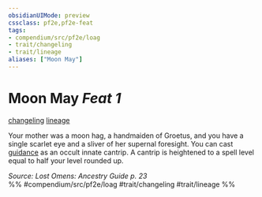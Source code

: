 ```yaml
---
obsidianUIMode: preview
cssclass: pf2e,pf2e-feat
tags:
- compendium/src/pf2e/loag
- trait/changeling
- trait/lineage
aliases: ["Moon May"]
---
```

# Moon May  *Feat 1*  
[changeling](/rules/traits/changeling-b1.md)  [lineage](/rules/traits/lineage-apg.md)  


Your mother was a moon hag, a handmaiden of Groetus, and you have a single scarlet eye and a sliver of her supernal foresight. You can cast [guidance](/compendium/spells/guidance.md) as an occult innate cantrip. A cantrip is heightened to a spell level equal to half your level rounded up.

*Source: Lost Omens: Ancestry Guide p. 23*  
%% #compendium/src/pf2e/loag #trait/changeling #trait/lineage %%